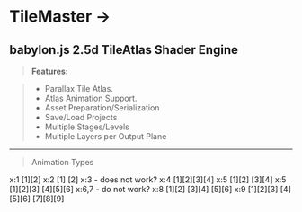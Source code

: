 # TileMaster ->
babylon.js 2.5d TileAtlas Shader Engine
----------
> **Features:**

> - Parallax Tile Atlas.
> - Atlas Animation Support.
> - Asset Preparation/Serialization
> - Save/Load Projects
> - Multiple Stages/Levels
> - Multiple Layers per Output Plane

----------
> Animation Types

x:1 
[1][2]
x:2
[1]
[2]
x:3 - does not work?
x:4
[1][2][3][4]
x:5
[1][2]
[3][4]
x:5
[1][2][3]
[4][5][6]
x:6,7 - do not work?
x:8 
[1][2]
[3][4]
[5][6]
x:9 
[1][2][3]
[4][5][6]
[7][8][9]
 

